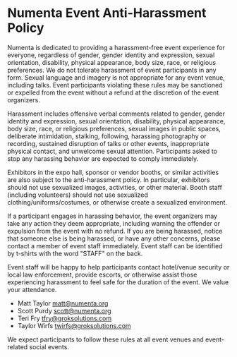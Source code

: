 Numenta Event Anti-Harassment Policy
====================================

Numenta is dedicated to providing a harassment-free event experience for everyone, regardless of gender, gender identity and expression, sexual orientation, disability, physical appearance, body size, race, or religious preferences. We do not tolerate harassment of event participants in any form. Sexual language and imagery is not appropriate for any event venue, including talks. Event participants violating these rules may be sanctioned or expelled from the event without a refund at the discretion of the event organizers.

Harassment includes offensive verbal comments related to gender, gender identity and expression, sexual orientation, disability, physical appearance, body size, race, or religious preferences, sexual images in public spaces, deliberate intimidation, stalking, following, harassing photography or recording, sustained disruption of talks or other events, inappropriate physical contact, and unwelcome sexual attention. Participants asked to stop any harassing behavior are expected to comply immediately.

Exhibitors in the expo hall, sponsor or vendor booths, or similar activities are also subject to the anti-harassment policy. In particular, exhibitors should not use sexualized images, activities, or other material. Booth staff (including volunteers) should not use sexualized clothing/uniforms/costumes, or otherwise create a sexualized environment.

If a participant engages in harassing behavior, the event organizers may take any action they deem appropriate, including warning the offender or expulsion from the event with no refund. If you are being harassed, notice that someone else is being harassed, or have any other concerns, please contact a member of event staff immediately. Event staff can be identified by t-shirts with the word "STAFF" on the back.

Event staff will be happy to help participants contact hotel/venue security or local law enforcement, provide escorts, or otherwise assist those experiencing harassment to feel safe for the duration of the event. We value your attendance.

- Matt Taylor <matt@numenta.org>
- Scott Purdy <scott@numenta.org>
- Teri Fry <tfry@groksolutions.com>
- Taylor Wirfs <twirfs@groksolutions.com>

We expect participants to follow these rules at all event venues and event-related social events.
